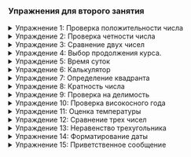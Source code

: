 ### Упражнения для второго занятия

<details>
  <summary id="упражнение-1-проверка-положительности-числа">Упражнение 1: Проверка положительности числа</summary>

  **Условие задачи:**  
  Напишите программу, которая запрашивает у пользователя число и проверяет, является ли оно положительным.

  **Ввод данных:**
  ```
  Введите число: 10
  ```

  **Правильный вывод:**
  ```
  Число положительное
  ```
</details>

<details>
  <summary id="упраждение-2-проверка-четности-числа">Упраждение 2: Проверка четности числа</summary>

  **Условие задачи:**  
  Напишите программу, которая запрашивает у пользователя число и проверяет, является ли оно четным.

  **Ввод данных:**
  ```
  Введите число: 4
  ```

  **Правильный вывод:**
  ```
  Число четное
  ```
</details>

<details>
  <summary id="упраждение-3-сравнение-двух-чисел">Упраждение 3: Сравнение двух чисел</summary>

  **Условие задачи:**  
  Напишите программу, которая запрашивает у пользователя два числа и выводит большее из них.

  **Ввод данных:**
  ```
  Введите первое число: 3
  Введите второе число: 7
  ```

  **Правильный вывод:**
  ```
  Большее число: 7
  ```
</details>

<details>
  <summary id="упраждение-4-определение-возраста">Упраждение 4: Выбор продолжения курса.</summary>

  **Условие задачи:**  
  По результатам зимних экзаменов студентам предлагается возможность выбрать курс. Если математика сдана на 4 или 5, то появляется возможно пойти на продвинутую математику, помимо обычной математики. Если компьютерные науки сданы на 4 или 5, то появляется возможно пойти на курс по операционным системам, иначе только на курс по программированию на питоне. Если студент сдает на 4 или 5 и математику и компьютерные науки, то у него появляется возможность пойти на специальный курс по алгоритмам и структурам данный.
  Напишите программу, которая напишет какие курсы доступны для студента после сдачи зимних экзаменов. Программа на вход принимает оценки по математике и компьютерным наукам, а на выходе дает список доступных курсов.

  **Ввод данных:**
  ```
  Введите оценку по математике:
  Ведите оценку по компьютерным наукам:
  ```

  **Правильный вывод:**
  ```
  Вы несовершеннолетний
  ```
</details>

<details>
  <summary id="упраждение-5-время-суток">Упраждение 5: Время суток</summary>

  **Условие задачи:**  
  Напишите программу, которая запрашивает у пользователя час (в 24-часовом формате) и выводит сообщение о времени суток (утро, день, вечер, ночь).

  **Ввод данных:**
  ```
  Введите час: 15
  ```

  **Правильный вывод:**
  ```
  День
  ```
</details>

<details>
  <summary id="упраждение-6-калькулятор">Упраждение 6: Калькулятор</summary>

  **Условие задачи:**  
  Напишите программу, которая запрашивает у пользователя два числа и оператор (+, -, *, /) и выполняет соответствующую операцию.

  **Ввод данных:**
  ```
  Введите первое число: 6
  Введите второе число: 3
  Введите оператор (+, -, *, /): /
  ```

  **Правильный вывод:**
  ```
  Результат: 2.0
  ```
</details>

<details>
  <summary id="упраждение-7-определение-квадранта">Упраждение 7: Определение квадранта</summary>

  **Условие задачи:**  
  Напишите программу, которая запрашивает у пользователя координаты точки (x, y) и определяет, в каком квадранте она находится.

  **Ввод данных:**
  ```
  Введите координату x: -5
  Введите координату y: 7
  ```

  **Правильный вывод:**
  ```
  Точка находится во втором квадранте
  ```
</details>

<details>
  <summary id="упраждение-8-кратность-числа">Упраждение 8: Кратность числа</summary>

  **Условие задачи:**  
  Напишите программу, которая запрашивает у пользователя число и проверяет, кратно ли оно 5.

  **Ввод данных:**
  ```
  Введите число: 10
  ```

  **Правильный вывод:**
  ```
  Число кратно 5
  ```
</details>

<details>
  <summary id="упраждение-9-проверка-на-делимость">Упраждение 9: Проверка на делимость</summary>

  **Условие задачи:**  
  Напишите программу, которая запрашивает у пользователя два числа и проверяет, делится ли первое число на второе без остатка.

  **Ввод данных:**
  ```
  Введите первое число: 15
  Введите второе число: 3
  ```

  **Правильный вывод:**
  ```
  Первое число делится на второе без остатка
  ```
</details>

<details>
  <summary id="упраждение-10-проверка-високосного-года">Упраждение 10: Проверка високосного года</summary>

  **Условие задачи:**  
  Напишите программу, которая запрашивает у пользователя год и проверяет, является ли он високосным.

  **Ввод данных:**
  ```
  Введите год: 2020
  ```

  **Правильный вывод:**
  ```
  Год является високосным
  ```
</details>

<details>
  <summary id="упраждение-11-оценка-температуры">Упраждение 11: Оценка температуры</summary>

  **Условие задачи:**  
  Напишите программу, которая запрашивает у пользователя температуру в градусах Цельсия и выводит сообщение о том, холодно, тепло или жарко.

  **Ввод данных:**
  ```
  Введите температуру: 25
  ```

  **Правильный вывод:**
  ```
  Тепло
  ```
</details>

<details>
  <summary id="упраждение-12-сравнение-трех-чисел">Упраждение 12: Сравнение трех чисел</summary>

  **Условие задачи:**  
  Напишите программу, которая запрашивает у пользователя три числа и выводит наибольшее из них.

  **Ввод данных:**
  ```
  Введите первое число: 4
  Введите второе число: 9
  Введите третье число: 7
  ```

  **Правильный вывод:**
  ```
  Наибольшее число: 9
  ```
</details>

<details>
  <summary id="упраждение-13-неравенство-трехугольника">Упраждение 13: Неравенство трехугольника</summary>

  **Условие задачи:**
  Напишите программу, которая запрашивает у пользователя три числа которые соответствуют длинам отрезков и проверяет можно ли составить из этих отрезков трехугольник.

  **Ввод данных:**
  ```
  Введите первое число: 5
  Введите второе число: 9
  Введите третье число: 7
  ```

  **Правильный вывод:**
  ```
  Из отрезков длинны 5, 9 и 7 можно составить трехугольник.
  ```
</details>

<details>
  <summary id="упражнение-14-форматирование-даты">Упражнение 14: Форматирование даты</summary>
  
  **Условие задачи:**  
  Напишите программу, которая запрашивает у пользователя день, месяц и год, а затем выводит эту дату в формате "ДД.ММ.ГГГГ", используя f-строки.

  **Ввод данных:**
  ```
  Введите день: 7
  Введите месяц: 4
  Введите год: 2023
  ```

  **Правильный вывод:**
  ```
  Дата: 07.04.2023
  ```
</details>

<details>
  <summary id="упражнение-15-приветственное-сообщение">Упражнение 15: Приветственное сообщение</summary>
  
  **Условие задачи:**  
  Напишите программу, которая запрашивает у пользователя его имя и возраст, а затем выводит приветственное сообщение, используя f-строки.

  **Ввод данных:**
  ```
  Введите ваше имя: Alice
  Введите ваш возраст: 30
  ```

  **Правильный вывод:**
  ```
  Привет, Alice! Тебе 30 лет.
  ```
</details>
